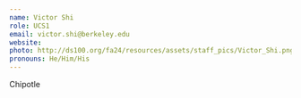 ```yaml
---
name: Victor Shi
role: UCS1
email: victor.shi@berkeley.edu
website: 
photo: http://ds100.org/fa24/resources/assets/staff_pics/Victor_Shi.png
pronouns: He/Him/His
---
```

Chipotle
